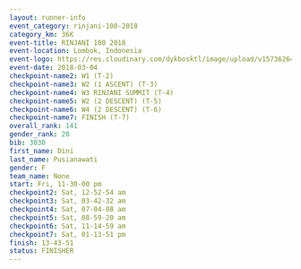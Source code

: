```yaml
---
layout: runner-info 
event_category: rinjani-100-2018 
category_km: 36K 
event-title: RINJANI 100 2018 
event-location: Lombok, Indonesia 
event-logo: https://res.cloudinary.com/dykbosktl/image/upload/v1573626435/Logo/Rinjani_eoufbh.png 
event-date: 2018-03-04 
checkpoint-name2: W1 (T-2) 
checkpoint-name3: W2 (1 ASCENT) (T-3) 
checkpoint-name4: W3 RINJANI SUMMIT (T-4) 
checkpoint-name5: W2 (2 DESCENT) (T-5) 
checkpoint-name6: W4 (2 DESCENT) (T-6) 
checkpoint-name7: FINISH (T-7) 
overall_rank: 141
gender_rank: 20
bib: 3030
first_name: Dini
last_name: Pusianawati
gender: F
team_name: None
start: Fri, 11-30-00 pm
checkpoint2: Sat, 12-52-54 am
checkpoint3: Sat, 03-42-32 am
checkpoint4: Sat, 07-04-08 am
checkpoint5: Sat, 08-59-20 am
checkpoint6: Sat, 11-14-59 am
checkpoint7: Sat, 01-13-51 pm
finish: 13-43-51
status: FINISHER
---
```

